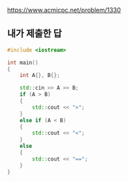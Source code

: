 https://www.acmicpc.net/problem/1330

내가 제출한 답
---------

```cpp
#include <iostream>

int main()
{
	int A{}, B{};

	std::cin >> A >> B;
	if (A > B)
	{
		std::cout << ">";
	}
	else if (A < B)
	{
		std::cout << "<";
	}
	else
	{
		std::cout << "==";
	}
}
```
